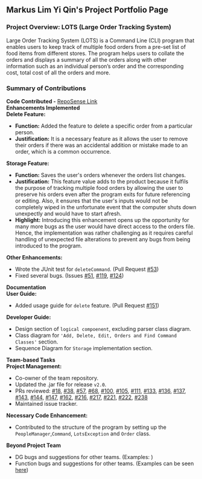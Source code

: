 ## Markus Lim Yi Qin's Project Portfolio Page
### Project Overview: LOTS (Large Order Tracking System)
Large Order Tracking System (LOTS) is a Command Line (CLI) program that enables users to keep track of multiple food orders from a pre-set list of food items from different stores. The program helps users to collate the orders and displays a summary of all the orders along with other information such as an individual person’s order and the corresponding cost, total cost of all the orders and more.
### Summary of Contributions
**Code Contributed -** [RepoSense Link](https://nus-cs2113-ay2122s1.github.io/tp-dashboard/?search=&sort=groupTitle&sortWithin=title&timeframe=commit&mergegroup=&groupSelect=groupByRepos&breakdown=true&checkedFileTypes=docs~functional-code~test-code~other&since=2021-09-25&tabOpen=true&tabType=authorship&tabAuthor=markuslyq&tabRepo=AY2122S1-CS2113-T13-2%2Ftp%5Bmaster%5D&authorshipIsMergeGroup=false&authorshipFileTypes=docs~functional-code~test-code&authorshipIsBinaryFileTypeChecked=false)  
**Enhancements Implemented**  
**Delete Feature:**
* **Function:** Added the feature to delete a specific order from a particular person.
* **Justification:** It is a necessary feature as it allows the user to remove their orders if there was an accidental addition or mistake made to an order, which is a common occurrence.  

**Storage Feature:**
* **Function:** Saves the user's orders whenever the orders list changes.
* **Justification:** This feature value adds to the product because it fulfils the purpose of tracking multiple food orders by allowing the user to preserve his orders even after the program exits for future referencing or editing. Also, it ensures that the user's inputs would not be completely wiped in the unfortunate event that the computer shuts down unexpectly and would have to start afresh. 
* **Highlight:** Introducing this enhancement opens up the opportunity for many more bugs as the user would have direct access to the orders file. Hence, the implementation was rather challenging as it requires careful handling of unexpected file alterations to prevent any bugs from being introduced to the program. 

**Other Enhancements:**
* Wrote the JUnit test for `deleteCommand`. (Pull Request [#53](https://github.com/AY2122S1-CS2113-T13-2/tp/pull/53))
* Fixed several bugs. (Issues [#51](https://github.com/AY2122S1-CS2113-T13-2/tp/issues/51), [#119](https://github.com/AY2122S1-CS2113-T13-2/tp/issues/119), [#124](https://github.com/AY2122S1-CS2113-T13-2/tp/issues/124))

**Documentation**   
**User Guide:**
  * Added usage guide for `delete` feature. (Pull Request [#151](https://github.com/AY2122S1-CS2113-T13-2/tp/pull/151))

**Developer Guide:**
  * Design section of `logical compoenent`, excluding parser class diagram.
  * Class diagram for `'Add, Delete, Edit, Orders and Find Command Classes'` section.
  * Sequence Diagram for `Storage` implementation section.

**Team-based Tasks**  
**Project Management:**
* Co-owner of the team repository.
* Updated the .jar file for release `v2.0`.
* PRs reviewed: [#18](https://github.com/AY2122S1-CS2113-T13-2/tp/pull/18), [#38](https://github.com/AY2122S1-CS2113-T13-2/tp/pull/38), [#57](https://github.com/AY2122S1-CS2113-T13-2/tp/pull/57), [#68](https://github.com/AY2122S1-CS2113-T13-2/tp/pull/68), [#100](https://github.com/AY2122S1-CS2113-T13-2/tp/pull/100), [#105](https://github.com/AY2122S1-CS2113-T13-2/tp/pull/105), [#111](https://github.com/AY2122S1-CS2113-T13-2/tp/pull/111), [#133](https://github.com/AY2122S1-CS2113-T13-2/tp/pull/133), [#136](https://github.com/AY2122S1-CS2113-T13-2/tp/pull/136), [#137](https://github.com/AY2122S1-CS2113-T13-2/tp/pull/137), [#143](https://github.com/AY2122S1-CS2113-T13-2/tp/pull/143), [#144](https://github.com/AY2122S1-CS2113-T13-2/tp/pull/144), [#147](https://github.com/AY2122S1-CS2113-T13-2/tp/pull/147), [#162](https://github.com/AY2122S1-CS2113-T13-2/tp/pull/162), [#216](https://github.com/AY2122S1-CS2113-T13-2/tp/pull/216), [#217](https://github.com/AY2122S1-CS2113-T13-2/tp/pull/217), [#221](https://github.com/AY2122S1-CS2113-T13-2/tp/pull/221), [#222](https://github.com/AY2122S1-CS2113-T13-2/tp/pull/222), [#238](https://github.com/AY2122S1-CS2113-T13-2/tp/pull/238)
* Maintained issue tracker.

**Necessary Code Enhancement:** 
* Contributed to the structure of the program by setting up the `PeopleManager`,`Command`, `LotsException` and `Order` class.

**Beyond Project Team**
* DG bugs and suggestions for other teams. (Examples: )
* Function bugs and suggestions for other teams. (Examples can be seen [here](https://github.com/markuslyq/ped/issues))
